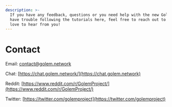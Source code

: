 ```yaml
---
description: >-
  If you have any feedback, questions or you need help with the new Golem or
  have trouble following the tutorials here, feel free to reach out to us! We
  love to hear from you!
---
```


# Contact

Email: [contact@golem.network](mailto:contact@golem.network)

Chat: [https://chat.golem.network/](https://chat.golem.network)

Reddit: [https://www.reddit.com/r/GolemProject/](https://www.reddit.com/r/GolemProject/)

Twitter: [https://twitter.com/golemproject](https://twitter.com/golemproject)

